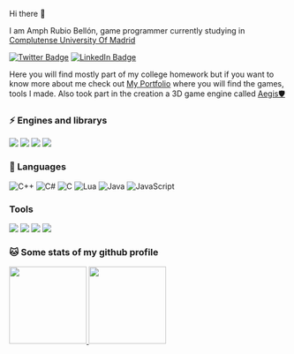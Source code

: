 Hi there 👋

I am Amph Rubio Bellón, game programmer currently studying in [Complutense University Of Madrid](https://www.ucm.es/)

[![Twitter Badge](https://img.shields.io/badge/Twitter-Profile-informational?style=flat&logo=twitter&logoColor=white&color=1CA2F1)](https://twitter.com/AmphxrosDev)
[![LinkedIn Badge](https://img.shields.io/badge/LinkedIn-Profile-informational?style=flat&logo=linkedin&logoColor=white&color=0D76A8)](https://www.linkedin.com/in/amparo-rubio-bellon/)

Here you will find mostly part of my college homework but if you want to know more about me check out [My Portfolio](https://amphxros.github.io/Portfolio/) where you will find the games, tools I made. Also took part in the creation a 3D game engine called [Aegis🛡️](https://github.com/Proyecto3Grupo02/Aegis/tree/main)

### ⚡ Engines and librarys

![](https://img.shields.io/badge/Engine-Unity-%234AB197)
![](https://img.shields.io/badge/Library-OGRE-%234AB197)
![](https://img.shields.io/badge/Library-SDL-%234AB197)
![](https://img.shields.io/badge/Library-Physx-%234AB197)
### 🌱 Languages

![C++](https://img.shields.io/badge/-C%2B%2B-%23FF44AA)
![C#](https://img.shields.io/badge/-C%23-green)
![C](https://img.shields.io/badge/-C-%23F4F4F4)
![Lua](https://img.shields.io/badge/-Lua-blue)
![Java](https://img.shields.io/badge/-Java-orange)
![JavaScript](https://img.shields.io/badge/-JavaScript-yellow)

### Tools

![](https://img.shields.io/badge/Tools-Pivotal-informational?style=flat&logo=Pivotal-Tracker&logoColor=white&color=4AB197)
![](https://img.shields.io/badge/Tools-GitHub-informational?style=flat&logo=GitHub&logoColor=white&color=4AB197)
![](https://img.shields.io/badge/Tools-GitLab-informational?style=flat&logo=GitLab&logoColor=white&color=4AB197)
![](https://img.shields.io/badge/Tools-Photoshop-informational?style=flat&logo=Adobe-Photoshop&logoColor=white&color=4AB197)

### 🐱 Some stats of my github profile 

<a href="https://amphxros.github.io/Portfolio/"><img height="140px" src="https://github-readme-stats.vercel.app/api?username=amphxros&theme=midnight-purple&text_color=000000&icon_color=000&bg_color=0,fa5151,ffd64d,fffc4d,52fa5a&&include_all_commits=true&count_private=true&extra=MoruyankiiFighter/FighterTraighter,Proyecto3Grupo02/Aegis,Proyecto3Grupo02/ThrowTheLine" />
<img height="140px" src="https://github-readme-stats.vercel.app/api/top-langs/?username=amphxros&theme=midnight-purple&hide=html&hide_title=false&hide_border=false&layout=compact&langs_count=6-Quotes&text_color=000&icon_color=000&bg_color=0,52fa5a,4dfcff,c64dff" /></a>
